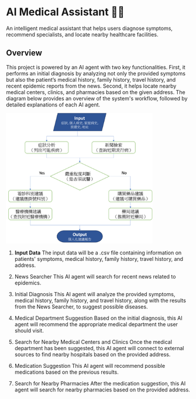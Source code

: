 # AI Medical Assistant 🤖🏥
An intelligent medical assistant that helps users diagnose symptoms, recommend specialists, and locate nearby healthcare facilities.
## Overview
This project is powered by an AI agent with two key functionalities. First, it performs an initial diagnosis by analyzing not only the provided symptoms but also the patient’s medical history, family history, travel history, and recent epidemic reports from the news. Second, it helps locate nearby medical centers, clinics, and pharmacies based on the given address.
The diagram below provides an overview of the system's workflow, followed by detailed explanations of each AI agent.

<img src="Flowchart.png" width="400"/>

1. **Input Data**
The input data will be a .csv file containing information on patients' symptoms, medical history, family history, travel history, and address.

2. News Searcher
This AI agent will search for recent news related to epidemics.

3. Initial Diagnosis
This AI agent will analyze the provided symptoms, medical history, family history, and travel history, along with the results from the News Searcher, to     suggest possible diseases.

4. Medical Department Suggestion
Based on the initial diagnosis, this AI agent will recommend the appropriate medical department the user should visit.

5. Search for Nearby Medical Centers and Clinics
Once the medical department has been suggested, this AI agent will connect to external sources to find nearby hospitals based on the provided address.

6. Medication Suggestion
This AI agent will recommend possible medications based on the previous results.

7. Search for Nearby Pharmacies
After the medication suggestion, this AI agent will search for nearby pharmacies based on the provided address.


